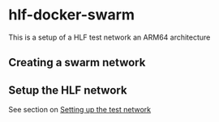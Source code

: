 # hlf-docker-swarm

This is a setup of a HLF test network an ARM64 architecture

## Creating a swarm network

## Setup the HLF network

See section on [Setting up the test network](test-network/README.md)


